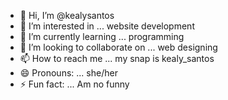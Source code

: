 - 👋 Hi, I’m @kealysantos
- 👀 I’m interested in ... website development
- 🌱 I’m currently learning ... programming
- 💞️ I’m looking to collaborate on ... web designing
- 📫 How to reach me ... my snap is kealy_santos
- 😄 Pronouns: ... she/her
- ⚡ Fun fact: ... Am no funny

<!---
kealysantos/kealysantos is a ✨ special ✨ repository because its `README.md` (this file) appears on your GitHub profile.
You can click the Preview link to take a look at your changes.
--->
